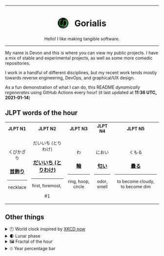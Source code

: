 ***

<h1 align="center">
<sub>
    <img src="readme/resources/avatar.png" height="36">
</sub>
&nbsp;
Gorialis
</h1>
<p align="center">
Hello! I like making tangible software.
</p>

***

My name is Devon and this is where you can view my public projects. I have a mix of stable and experimental projects, as well as some more comedic repositories.

I work in a handful of different disciplines, but my recent work tends mostly towards reverse engineering, DevOps, and graphical/UX design.

As a fun demonstration of what I can do, this README *dynamically regenerates* using GitHub Actions every hour! (it last updated at **11:36 UTC, 2021-01-14**)

<h2>JLPT words of the hour</h2>
<table>
    <tr>
        <th>JLPT N1</th>
        <th>JLPT N2</th>
        <th>JLPT N3</th>
        <th>JLPT N4</th>
        <th>JLPT N5</th>
    </tr>
    <tr>
        <td>
            <p align="center">くびかざり</p>
            <h3 align="center"><b><a href="https://jisho.org/search/%E9%A6%96%E9%A3%BE%E3%82%8A">首飾り</a></b></h3>
            <hr>
            <p align="center">necklace</p>
        </td>
        <td>
            <p align="center">だいいち (とりわけ)</p>
            <h3 align="center"><b><a href="https://jisho.org/search/%E3%81%A0%E3%81%84%E3%81%84%E3%81%A1%20%28%E3%81%A8%E3%82%8A%E3%82%8F%E3%81%91%29">だいいち (とりわけ)</a></b></h3>
            <hr>
            <p align="center">first,<wbr> foremost,<wbr>&nbsp;<br>&nbsp;<br>#1</p>
        </td>
        <td>
            <p align="center">わ</p>
            <h3 align="center"><b><a href="https://jisho.org/search/%E8%BC%AA">輪</a></b></h3>
            <hr>
            <p align="center">ring,<wbr> hoop,<wbr> circle</p>
        </td>
        <td>
            <p align="center">におい</p>
            <h3 align="center"><b><a href="https://jisho.org/search/%E5%8C%82%E3%81%84">匂い</a></b></h3>
            <hr>
            <p align="center">odor,<wbr> smell</p>
        </td>
        <td>
            <p align="center">くもる</p>
            <h3 align="center"><b><a href="https://jisho.org/search/%E6%9B%87%E3%82%8B">曇る</a></b></h3>
            <hr>
            <p align="center">to become cloudy,<wbr> to become dim</p>
        </td>
    </tr>
</table>

<h2>Other things</h2>
<details>
<summary>🕚  World clock inspired by <a href="https://xkcd.com/now">XKCD now</a></summary>

> <img src="generated/now.png" width="512">

</details>
<details>
<summary>🌒 Lunar phase</summary>

The moon is approximately 6.36% through its phase (Waxing Crescent).

</details>
<details>
<summary>&#x1f5bc; Fractal of the hour</summary>

> <img src="generated/fractal.png" width="512">

</details>
<details>
<summary>&#x23f2; Year percentage bar</summary>
<pre><code>2021 [▁▁▁▁▁▁▁▁▁▁▁▁▁▁▁▁▁▁▁▁] 3.69%</code></pre>
</details>
